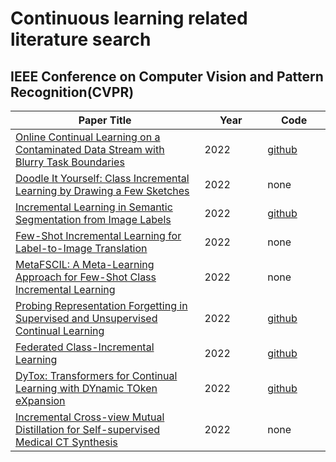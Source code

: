 # Continuous learning related literature search
## IEEE Conference on Computer Vision and Pattern Recognition(CVPR)
<table>
  <colgroup>
    <col style="width:60%">
    <col style="width:20%">
    <col style="width:20%">
  </colgroup>
  <thead>
    <tr>
      <th>Paper Title</th>
      <th>Year</th>
      <th>Code</th>
    </tr>
  </thead>
  <tbody>
    <tr>
        <td><a href="https://openaccess.thecvf.com/content/CVPR2022/papers/Bang_Online_Continual_Learning_on_a_Contaminated_Data_Stream_With_Blurry_CVPR_2022_paper.pdf">Online Continual Learning on a Contaminated Data Stream with Blurry Task Boundaries</a></td>
        <td>2022</td>
        <td><a href="https://github.com/clovaai/puridiver">github</a></td>
    </tr>
    <tr>
        <td><a href="https://openaccess.thecvf.com/content/CVPR2022/papers/Bhunia_Doodle_It_Yourself_Class_Incremental_Learning_by_Drawing_a_Few_CVPR_2022_paper.pdf">Doodle It Yourself: Class Incremental Learning by Drawing a Few Sketches</a></td>
        <td>2022</td>
        <td>none</td>
    </tr>
    <tr>
        <td><a href="https://openaccess.thecvf.com/content/CVPR2022/papers/Cermelli_Incremental_Learning_in_Semantic_Segmentation_From_Image_Labels_CVPR_2022_paper.pdf">Incremental                 Learning in Semantic Segmentation from Image Labels</a></td>
        <td>2022</td>
        <td><a href="https://github.com/fcdl94/WILSON">github</a></td>
    </tr>
    <tr>
         <td><a href="https://openaccess.thecvf.com/content/CVPR2022/supplemental/Chen_Few-Shot_Incremental_Learning_CVPR_2022_supplemental.pdf">Few-Shot Incremental Learning for Label-to-Image Translation</a></td>
        <td>2022</td>
        <td>none</td>
    </tr>
    <tr>
        <td><a href="https://openaccess.thecvf.com/content/CVPR2022/papers/Chi_MetaFSCIL_A_Meta-Learning_Approach_for_Few-Shot_Class_Incremental_Learning_CVPR_2022_paper.pdf">MetaFSCIL: A Meta-Learning Approach for Few-Shot Class Incremental Learning</a></td>
        <td>2022</td>
        <td>none</td>
    </tr>
    <tr>
        <td><a href="https://openaccess.thecvf.com/content/CVPR2022/papers/Davari_Probing_Representation_Forgetting_in_Supervised_and_Unsupervised_Continual_Learning_CVPR_2022_paper.pdf">Probing Representation Forgetting in Supervised and Unsupervised Continual Learning</a></td>
        <td>2022</td>
        <td><a href="https://github.com/rezazzr/Probing-Representation-Forgetting">github</a></td>
    </tr>
    <tr>
        <td><a href="https://openaccess.thecvf.com/content/CVPR2022/papers/Dong_Federated_Class-Incremental_Learning_CVPR_2022_paper.pdf">Federated Class-Incremental Learning</a></td>
        <td>2022</td>
        <td><a href="https://github.com/conditionWang/FCIL">github</a></td>
    </tr>
    <tr>
        <td><a href="https://openaccess.thecvf.com/content/CVPR2022/papers/Douillard_DyTox_Transformers_for_Continual_Learning_With_DYnamic_TOken_eXpansion_CVPR_2022_paper.pdf">DyTox: Transformers for Continual Learning with DYnamic TOken eXpansion</a></td>
        <td>2022</td>
        <td><a href="https://github.com/arthurdouillard/dytox">github</a></td>
    </tr>
    <tr>
        <td><a href="https://openaccess.thecvf.com/content/CVPR2022/papers/Fang_Incremental_Cross-View_Mutual_Distillation_for_Self-Supervised_Medical_CT_Synthesis_CVPR_2022_paper.pdf">Incremental Cross-view Mutual Distillation for Self-supervised Medical CT Synthesis</a></td>
        <td>2022</td>
        <td>none</td>
    </tr>
